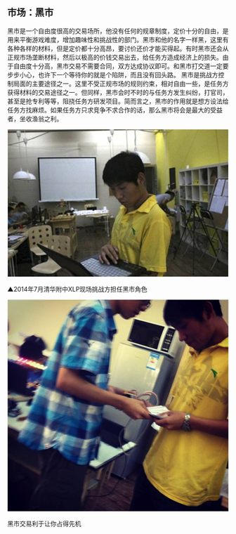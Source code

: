 ## 市场：黑市

黑市是一个自由度很高的交易场所，他没有任何的规章制度，定价十分的自由，是用来平衡游戏难度，增加趣味性和挑战性的部门。黑市和他的名字一样黑，这里有各种各样的材料，但是定价都十分高昂，要讨价还价才能买得起。有时黑市还会从正规市场垄断材料，然后以极高的价钱交易出去，给任务方造成经济上的损失。由于自由度十分高，黑市交易不需要合同，双方达成协议即可。和黑市打交道一定要步步小心，也许下一个等待你的就是个陷阱，而且没有回头路。
黑市是挑战方控制局面的主要途径之一。这里不受正规市场的规则约束，相对自由一些，是任务方获得材料的交易途径之一。但同样，黑市会时不时的与任务方发生纠纷，打官司，甚至是抢专利等等，阻挠任务方研发项目。简而言之，黑市的作用就是想方设法给任务方找麻烦。如果任务方只求竞争不求合作的话，那么黑市将会是最大的受益者，坐收渔翁之利。

![0](00.jpg "0") 

▲2014年7月清华附中XLP现场挑战方担任黑市角色

![0](01.jpg "0") 

黑市交易利于让你占得先机
